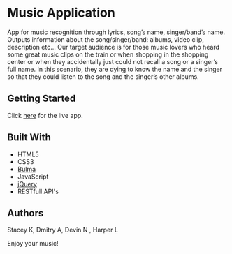 # Music Application
App for music recognition through lyrics, song’s name, singer/band’s name. Outputs information about the song/singer/band: albums, video clip, description etc... Our target audience is for those music lovers who heard some great music clips on the train or when shopping in the shopping center or when they accidentally just could not recall a song or a singer’s full name. In this scenario, they are dying to know the name and the singer so that they could listen to the song and the singer’s other albums.

## Getting Started
Click [here](https://dmitriyaloyts.github.io/Music-Application/) for the live app.

## Built With

* HTML5
* CSS3
* [Bulma](https://bulma.io/documentation/)
* JavaScript
* [jQuery](https://api.jquery.com/)
* RESTfull API's

## Authors
Stacey K, Dmitry A, Devin N , Harper L

Enjoy your music!